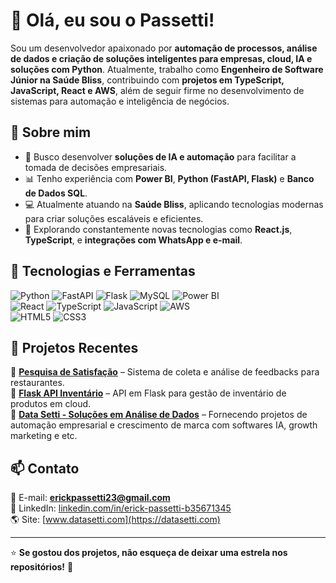 # 👋 Olá, eu sou o Passetti!

Sou um desenvolvedor apaixonado por **automação de processos, análise de dados e criação de soluções inteligentes para empresas, cloud, IA e soluções com Python**. Atualmente, trabalho como **Engenheiro de Software Júnior na Saúde Bliss**, contribuindo com **projetos em TypeScript, JavaScript, React e AWS**, além de seguir firme no desenvolvimento de sistemas para automação e inteligência de negócios.

## 🚀 Sobre mim
- 🎯 Busco desenvolver **soluções de IA e automação** para facilitar a tomada de decisões empresariais.
- 📊 Tenho experiência com **Power BI**, **Python (FastAPI, Flask)** e **Banco de Dados SQL**.
- 💻 Atualmente atuando na **Saúde Bliss**, aplicando tecnologias modernas para criar soluções escaláveis e eficientes.
- 🌱 Explorando constantemente novas tecnologias como **React.js**, **TypeScript**, e **integrações com WhatsApp e e-mail**.

## 🔧 Tecnologias e Ferramentas
![Python](https://img.shields.io/badge/Python-3776AB?style=for-the-badge&logo=python&logoColor=white)
![FastAPI](https://img.shields.io/badge/FastAPI-009688?style=for-the-badge&logo=fastapi&logoColor=white)
![Flask](https://img.shields.io/badge/Flask-000000?style=for-the-badge&logo=flask&logoColor=white)
![MySQL](https://img.shields.io/badge/MySQL-4479A1?style=for-the-badge&logo=mysql&logoColor=white)
![Power BI](https://img.shields.io/badge/Power%20BI-F2C811?style=for-the-badge&logo=powerbi&logoColor=black)  
![React](https://img.shields.io/badge/React-20232A?style=for-the-badge&logo=react&logoColor=61DAFB)
![TypeScript](https://img.shields.io/badge/TypeScript-007ACC?style=for-the-badge&logo=typescript&logoColor=white)
![JavaScript](https://img.shields.io/badge/JavaScript-F7DF1E?style=for-the-badge&logo=javascript&logoColor=black)
![AWS](https://img.shields.io/badge/AWS-232F3E?style=for-the-badge&logo=amazon-aws&logoColor=white)  
![HTML5](https://img.shields.io/badge/HTML5-E34F26?style=for-the-badge&logo=html5&logoColor=white)
![CSS3](https://img.shields.io/badge/CSS3-1572B6?style=for-the-badge&logo=css3&logoColor=white)

## 📌 Projetos Recentes
🔹 **[Pesquisa de Satisfação](https://github.com/Passetti-cmd/pesquisa-satisfacao)** – Sistema de coleta e análise de feedbacks para restaurantes.  
🔹 **[Flask API Inventário](https://github.com/Passetti-cmd/flask-api-inventario)** – API em Flask para gestão de inventário de produtos em cloud.  
🔹 **[Data Setti - Soluções em Análise de Dados](https://github.com/Passetti-cmd/Datasettibr)** – Fornecendo projetos de automação empresarial e crescimento de marca com softwares IA, growth marketing e etc.

## 📫 Contato
📧 E-mail: **erickpassetti23@gmail.com**  
🔗 LinkedIn: [linkedin.com/in/erick-passetti-b35671345](https://www.linkedin.com/in/erick-passetti-b35671345/)  
🌎 Site: [www.datasetti.com](https://datasetti.com)

---

⭐ **Se gostou dos projetos, não esqueça de deixar uma estrela nos repositórios!** 🚀
